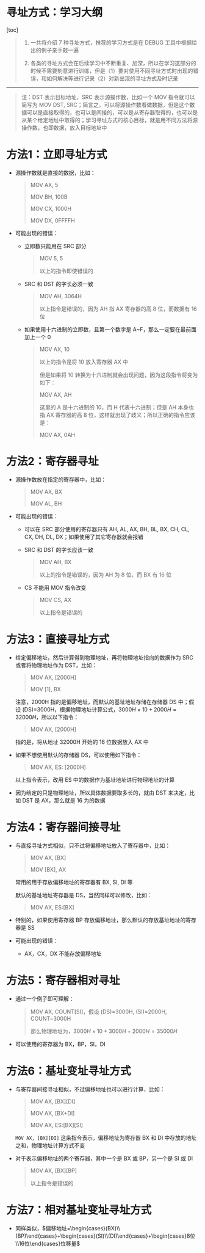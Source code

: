 # 寻址方式：学习大纲

[toc]

> 1. 一共将介绍 7 种寻址方式，推荐的学习方式是在 DEBUG 工具中根据给出的例子亲手敲一遍
>
> 2. 各类的寻址方式会在后续学习中不断重复、加深，所以在学习这部分的时候不需要刻意进行训练，但是（1）要对使用不同寻址方式时出现的错误，和如何解决等进行记录（2）对新出现的寻址方式及时记录

---

> 注：DST 表示目标地址，SRC 表示源操作数，比如一个 MOV 指令就可以简写为 MOV DST, SRC；简言之，可以将源操作数看做数据，但是这个数据可以是直接取得的，也可以是间接的，可以是从寄存器取得的，也可以是从某个给定地址中取得的；学习寻址方式的核心目标，就是用不同方法将源操作数，也即数据，放入目标地址中



# 方法1：立即寻址方式

- 源操作数就是直接的数据，比如：

  > MOV AX, 5
  >
  > MOV BH, 100B
  >
  > MOV CX, 1000H
  >
  > MOV DX, 0FFFFH

- 可能出现的错误：

  - 立即数只能用在 SRC 部分

    > MOV 5, 5
    >
    > 以上的指令即使错误的

  - SRC 和 DST 的字长必须一致

    > MOV AH, 3064H
    >
    > 以上指令是错误的，因为 AH 指 AX 寄存器的高 8 位，而数据有 16 位

  - 如果使用十六进制的立即数，且第一个数字是 A~F，那么一定要在最前面加上一个 0

    > MOV AX, 10
    >
    > 以上的指令是将 10 放入寄存器 AX 中
    >
    > 但是如果将 10 转换为十六进制就会出现问题，因为这段指令将变为如下：
    >
    > MOV AX, AH
    >
    > 这里的 A 是十六进制的 10，而 H 代表十六进制；但是 AH 本身也指 AX 寄存器的高 8 位，这样就出现了歧义；所以正确的指令应该是：
    >
    > MOV AX, 0AH



# 方法2：寄存器寻址

- 源操作数放在指定的寄存器中，比如：

  > MOV AX, BX
  >
  > MOV AL, BH

- 可能出现的错误：

  - 可以在 SRC 部分使用的寄存器只有 AH, AL, AX, BH, BL, BX, CH, CL, CX, DH, DL, DX；如果使用了其它寄存器就会报错

  - SRC 和 DST 的字长应该一致

    > MOV AH, BX
    >
    > 以上的指令是错误的，因为 AH 为 8 位，而 BX 有 16 位

  - CS 不能用 MOV 指令改变

    > MOV CS, AX
    >
    > 以上指令是错误的



# 方法3：直接寻址方式

- 给定偏移地址，然后计算得到物理地址，再将物理地址指向的数据作为 SRC 或者将物理地址作为 DST，比如：

  > MOV AX, [2000H]
  >
  > MOV [1], BX

  注意，2000H 指的是偏移地址，而默认的基址地址存储在存储器 DS 中；假设 (DS)=3000H，根据物理地址计算公式，$3000H\times10+2000H=32000H$，所以以下指令：

  > MOV AX, [2000H]

  指的是，将从地址 32000H 开始的 16 位数据放入 AX 中

- 如果不想使用默认的存储器 DS，可以使用如下指令：

  > MOV AX, ES: [2000H]

  以上指令表示，改用 ES 中的数据作为基址地址进行物理地址的计算

- 因为给定的只是物理地址，所以具体数据要取多长的，就由 DST 来决定，比如 DST 是 AX，那么就是 16 为的数据



# 方法4：寄存器间接寻址

- 与直接寻址方式相似，只不过将偏移地址放入了寄存器中，比如：

  > MOV AX, [BX]
  >
  > MOV [BX], AX

  常用的用于存放偏移地址的寄存器有 BX, SI, DI 等

  默认的基址地址寄存器是 DS，当然同样可以修改，比如：

  > MOV AX, ES:[BX]

- 特别的，如果使用寄存器 BP 存放偏移地址，那么默认的存放基址地址的寄存器是 SS

- 可能出现的错误：
  - AX，CX，DX 不能存放偏移地址



# 方法5：寄存器相对寻址

- 通过一个例子即可理解：

  > MOV AX, COUNT[SI]，假设 (DS)=3000H, (SI)=2000H, COUNT=3000H
  >
  > 那么物理地址为，$3000H\times10+3000H+2000H=35000H$

- 可以使用的寄存器为 BX，BP，SI，DI



# 方法6：基址变址寻址方式

- 与寄存器间接寻址相似，不过偏移地址也可以进行计算，比如：

  > MOV AX, \[BX\][DI]
  >
  > MOV AX, [BX+DI]
  >
  > MOV AX, ES:\[BX\][SI]

  `MOV AX, [BX][DI]` 这条指令表示，偏移地址为寄存器 BX 和 DI 中存放的地址之和，物理地址计算方式不变

- 对于表示偏移地址的两个寄存器，其中一个是 BX 或 BP，另一个是 SI 或 DI

  > MOV AX, \[BX\][BP]
  >
  > 以上指令是错误的



# 方法7：相对基址变址寻址方式

- 同样类似，$偏移地址=\begin{cases}(BX)\\(BP)\end{cases}+\begin{cases}(SI)\\(DI)\end{cases}+\begin{cases}8位\\16位\end{cases}位移量$